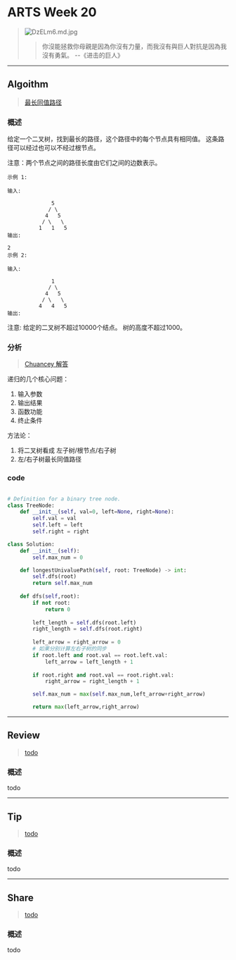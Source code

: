 # ARTS Week 20
>![DzELm6.md.jpg](https://s3.ax1x.com/2020/12/07/DzELm6.md.jpg)
>> 你沒能拯救你母親是因為你沒有力量，而我沒有與巨人對抗是因為我沒有勇氣。 --《进击的巨人》

***
## Algoithm
>[最长同值路径](https://leetcode-cn.com/problems/longest-univalue-path/)

### 概述
给定一个二叉树，找到最长的路径，这个路径中的每个节点具有相同值。 这条路径可以经过也可以不经过根节点。

注意：两个节点之间的路径长度由它们之间的边数表示。

    示例 1:
    
    输入:
    
                  5
                 / \
                4   5
               / \   \
              1   1   5
    输出:
    
    2
    示例 2:
    
    输入:
    
                  1
                 / \
                4   5
               / \   \
              4   4   5
    输出:


注意: 给定的二叉树不超过10000个结点。 树的高度不超过1000。


### 分析
>[Chuancey 解答](https://leetcode-cn.com/problems/longest-univalue-path/solution/guan-yu-di-gui-si-lu-de-chao-xiang-xi-ge-ren-jian-/)

递归的几个核心问题：
1. 输入参数
2. 输出结果
3. 函数功能
4. 终止条件

方法论：

1. 将二叉树看成 左子树/根节点/右子树 
2. 左/右子树最长同值路径

### code

```python

# Definition for a binary tree node.
class TreeNode:
    def __init__(self, val=0, left=None, right=None):
        self.val = val
        self.left = left
        self.right = right

class Solution:
    def __init__(self):
        self.max_num = 0

    def longestUnivaluePath(self, root: TreeNode) -> int:
        self.dfs(root)
        return self.max_num
    
    def dfs(self,root):
        if not root:
            return 0
            
        left_length = self.dfs(root.left)
        right_length = self.dfs(root.right)
        
        left_arrow = right_arrow = 0
        # 如果分别计算左右子树的同步
        if root.left and root.val == root.left.val:
            left_arrow = left_length + 1
        
        if root.right and root.val == root.right.val:
            right_arrow = right_length + 1

        self.max_num = max(self.max_num,left_arrow+right_arrow)

        return max(left_arrow,right_arrow)
```

***
## Review
>[todo]()

### 概述
todo 


***
## Tip
>[todo]()

### 概述
todo


***
## Share
>[todo]()

### 概述
todo  